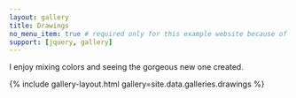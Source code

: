```yaml
---
layout: gallery
title: Drawings
no_menu_item: true # required only for this example website because of menu construction
support: [jquery, gallery]
---
```


I enjoy mixing colors and seeing the gorgeous new one created.

{% include gallery-layout.html gallery=site.data.galleries.drawings %}
